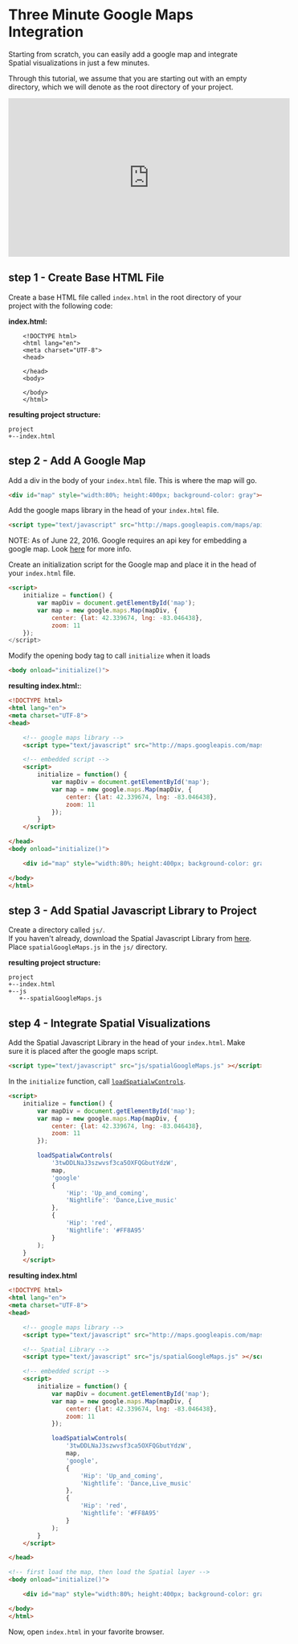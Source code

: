 # Three Minute Google Maps Integration

Starting from scratch, you can easily add a google map and integrate Spatial visualizations in just a few minutes.

Through this tutorial, we assume that you are starting out with an empty directory, which we will denote as the root directory of your project.

<iframe width="560" height="315" src="https://www.youtube.com/embed/FYvUwB40IUw" frameborder="0" allowfullscreen></iframe>
<br/>

## step 1 - Create Base HTML File

Create a base HTML file called `index.html` in the root directory of your project with the following code:

**index.html:**
```
    <!DOCTYPE html>
    <html lang="en">
    <meta charset="UTF-8">
    <head>
    
    </head>
    <body>
    
    </body>
    </html>
```

**resulting project structure:**

```
project
+--index.html
```


## step 2 - Add A Google Map

Add a div in the body of your `index.html` file. This is where the map will go.

```html
<div id="map" style="width:80%; height:400px; background-color: gray"></div>
```

Add the google maps library in the head of your `index.html` file.

```html
<script type="text/javascript" src="http://maps.googleapis.com/maps/api/js?key=YOUR_GOOGLE_MAPS_API_KEYv=3&libraries=visualization"></script>
```

<dl>
    <dt>NOTE: As of June 22, 2016. Google requires an api key for embedding a google map. Look <a href="https://developers.google.com/maps/pricing-and-plans/standard-plan-2016-update">here</a> for more info.</dt>
</dl>

Create an initialization script for the Google map and place it in the head of your `index.html` file.

```html
<script>
    initialize = function() {
        var mapDiv = document.getElementById('map');
        var map = new google.maps.Map(mapDiv, {
            center: {lat: 42.339674, lng: -83.046438},
            zoom: 11
    });
</script>
```

Modify the opening body tag to call `initialize` when it loads

```html
<body onload="initialize()">
```

**resulting index.html:**:

```html
<!DOCTYPE html>
<html lang="en">
<meta charset="UTF-8">
<head>

    <!-- google maps library -->
    <script type="text/javascript" src="http://maps.googleapis.com/maps/api/js?key=YOUR_GOOGLE_MAPS_API_KEYv=3&libraries=visualization"></script>

    <!-- embedded script -->
    <script>
        initialize = function() {
            var mapDiv = document.getElementById('map');
            var map = new google.maps.Map(mapDiv, {
                center: {lat: 42.339674, lng: -83.046438},
                zoom: 11
            });
        }
    </script>

</head>
<body onload="initialize()">

    <div id="map" style="width:80%; height:400px; background-color: gray"></div>

</body>
</html>
```

## step 3 - Add Spatial Javascript Library to Project

Create a directory called `js/`.
<br/>
If you haven't already, download the Spatial Javascript Library from [here](http://spatial.ai/pricing/). 
<br/>
Place `spatialGoogleMaps.js` in the `js/` directory.

**resulting project structure:**

```
project
+--index.html
+--js
   +--spatialGoogleMaps.js
```

## step 4 - Integrate Spatial Visualizations

Add the Spatial Javascript Library in the head of your `index.html`. Make sure it is placed after the google maps script.

```html
<script type="text/javascript" src="js/spatialGoogleMaps.js" ></script>
```

In the `initialize` function, call [`loadSpatialwControls`](/references/javascript_library/).
```html
<script>
    initialize = function() {
        var mapDiv = document.getElementById('map');
        var map = new google.maps.Map(mapDiv, {
            center: {lat: 42.339674, lng: -83.046438},
            zoom: 11
        });

        loadSpatialwControls(
            '3twDDLNaJ3szwvsf3ca5OXFQGbutYdzW',
            map,
            'google'
            {
                'Hip': 'Up_and_coming',
                'Nightlife': 'Dance,Live_music'
            },
            {
                'Hip': 'red',
                'Nightlife': '#FF8A95'
            }
        );
    }
    </script>
```

**resulting index.html**
```html
<!DOCTYPE html>
<html lang="en">
<meta charset="UTF-8">
<head>

    <!-- google maps library -->
    <script type="text/javascript" src="http://maps.googleapis.com/maps/api/js?key=AIzaSyBEI_r_Kc9UeQAiFtJN_H5EvMWPgYtw2Mo&v=3&libraries=visualization"></script>

    <!-- Spatial Library -->
    <script type="text/javascript" src="js/spatialGoogleMaps.js" ></script>

    <!-- embedded script -->
    <script>
        initialize = function() {
            var mapDiv = document.getElementById('map');
            var map = new google.maps.Map(mapDiv, {
                center: {lat: 42.339674, lng: -83.046438},
                zoom: 11
            });

            loadSpatialwControls(
                '3twDDLNaJ3szwvsf3ca5OXFQGbutYdzW',
                map,
                'google',
                {
                    'Hip': 'Up_and_coming',
                    'Nightlife': 'Dance,Live_music'
                },
                {
                    'Hip': 'red',
                    'Nightlife': '#FF8A95'
                }
            );
        }
    </script>

</head>

<!-- first load the map, then load the Spatial layer -->
<body onload="initialize()">

    <div id="map" style="width:80%; height:400px; background-color: gray"></div>

</body>
</html>
```

Now, open `index.html` in your favorite browser.